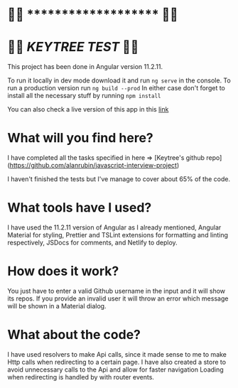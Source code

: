 # :key::evergreen_tree: ******************* :key::evergreen_tree:
# :key::evergreen_tree: ***KEYTREE  TEST*** :key::evergreen_tree:
This project has been done in Angular version 11.2.11.

To run it locally in dev mode download it and run `ng serve` in the console. 
To run a production version run `ng build --prod` 
In either case don't forget to install all the necessary stuff by running `npm install`

You can also check a live version of this app in this [link](https://focused-austin-18b174.netlify.app)

# What will you find here? 

I have completed all the tasks specified in here => [Keytree's github repo] (https://github.com/alanrubin/javascript-interview-project)

I haven't finished the tests but I've manage to cover about 65% of the code. 

# What tools have I used? 

I have used the 11.2.11 version of Angular as I already mentioned, Angular Material for styling, Prettier and TSLint extensions for formatting and linting respectively, JSDocs for comments, and Netlify to deploy. 

# How does it work? 

You just have to enter a valid Github username in the input and it will show its repos. 
If you provide an invalid user it will throw an error which message will be shown in a Material dialog. 

# What about the code? 

I have used resolvers to make Api calls, since it made sense to me to make Http calls when redirecting to a certain page. 
I have also created a store to avoid unnecessary calls to the Api and allow for faster navigation
Loading when redirecting is handled by with router events. 




